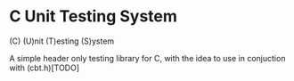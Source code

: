 # C Unit Testing System
(C)
(U)nit
(T)esting
(S)ystem

A simple header only testing library for C, with the idea to use in conjuction with (cbt.h)[TODO]
